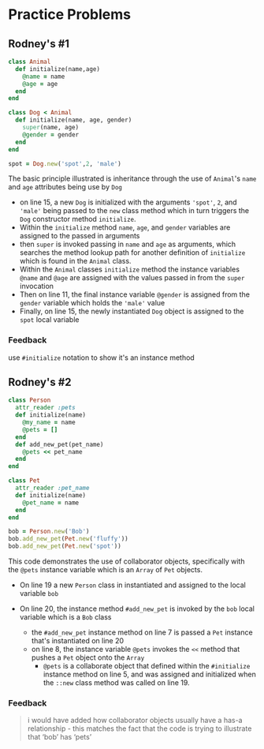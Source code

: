 # Practice Problems

## Rodney's #1
```ruby
class Animal
  def initialize(name,age)
    @name = name
    @age = age
  end
end

class Dog < Animal
  def initialize(name, age, gender)
    super(name, age)
    @gender = gender
  end
end 

spot = Dog.new('spot',2, 'male')
```

The basic principle illustrated is inheritance through the use of `Animal`'s `name` and `age` attributes being use by `Dog`

* on line 15, a new `Dog` is initialized with the arguments `'spot'`, `2`, and `'male'` being passed to the `new` class method which in turn triggers the `Dog` constructor method `initialize`. 
* Within the `initialize` method `name`, `age`, and `gender` variables are assigned to the passed in arguments
* then `super` is invoked passing in `name` and `age` as arguments, which searches the method lookup path for another definition of `initialize` which is found in the `Animal` class.
* Within the `Animal` classes `initialize` method the instance variables `@name` and `@age` are assigned with the values passed in from the `super` invocation
* Then on line 11, the final instance variable `@gender` is assigned from the `gender` variable which holds the `'male'` value
* Finally, on line 15, the newly instantiated `Dog` object is assigned to the `spot` local variable



### Feedback

use `#initialize` notation to show it's an instance method



## Rodney's #2 

```ruby
class Person
  attr_reader :pets
  def initialize(name)
    @my_name = name
    @pets = []
  end
  def add_new_pet(pet_name)
    @pets << pet_name
  end
end

class Pet
  attr_reader :pet_name
  def initialize(name)
    @pet_name = name
  end
end

bob = Person.new('Bob')
bob.add_new_pet(Pet.new('fluffy'))
bob.add_new_pet(Pet.new('spot'))
```

This code demonstrates the use of collaborator objects, specifically with the `@pets` instance variable which is an `Array` of `Pet` objects.

* On line 19 a new `Person` class in instantiated and assigned to the local variable `bob`

* On line 20, the instance method `#add_new_pet` is invoked by the `bob` local variable which is a `Bob` class
  * the `#add_new_pet` instance method on line 7 is passed a `Pet` instance that's instantiated on line 20
  * on line 8, the instance variable `@pets` invokes the `<<` method that pushes a `Pet` object onto the `Array`
    * `@pets` is a collaborate object that defined within the `#initialize` instance method on line 5, and was assigned and initialized when the `::new` class method was called on line 19.

### Feedback

> i would have added how collaborator objects usually have a has-a relationship - this matches the fact that the code is trying to illustrate that ‘bob’ has ‘pets’